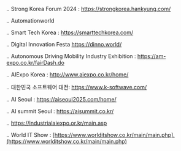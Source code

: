 .. Strong Korea Forum 2024 : https://strongkorea.hankyung.com/

.. Automationworld

.. Smart Tech Korea : https://smarttechkorea.com/

.. Digital Innovation Festa https://dinno.world/

.. Autonomous Driving Mobility Industry Exhibition : https://am-expo.co.kr/fairDash.do

.. AIExpo Korea : http://www.aiexpo.co.kr/home/

.. 대한민국 소프트웨어 대전: https://www.k-softwave.com/

.. AI Seoul : https://aiseoul2025.com/home/

.. AI summit Seoul : https://aisummit.co.kr/

.. https://industrialaiexpo.or.kr/main.asp

.. World IT Show : [https://www.worlditshow.co.kr/main/main.php].(https://www.worlditshow.co.kr/main/main.php)

